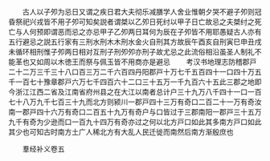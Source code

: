 <!-- { "loadSidebar": true } -->
　　古人以子夘为忌日又谓之疾日君大夫彻乐减膳学人舍业惟朝夕哭不避子夘则冠昏祭祀兴戎皆不用子夘可知矣説者谓桀以乙夘日死纣以甲子日亡故忌之夫桀纣之死亡与人何预即谓恶而忌之亦忌甲子乙夘两日耳何为辰在子夘皆不用耶愚疑古人亦有五行避忌之説五行家有三刑水刑木木刑水金火自刑其方故辰午酉亥自刑寅巳申丑戌未循环相刑惟子夘两日相对互刑子刑夘夘亦刑子故尤忌之此流俗相沿虽圣人制礼不能革也又如周以木徳王而祭与佩玉皆不用商亦是避忌
　　考汉书地理志防稽郡戸二十二万三千三十八口百三万二千六百四丹阳郡戸十万七千五百四十一口四十万五千一百七十豫章郡戸六万七千四百六十二口三十五万一千九百六十五此三郡之地即今浙江江西二省及江南省府州县之在大江以南者总计户三十九万八千四十一口一百七十八万九千七百三十九而北方则颍川一郡戸四十三万有奇口二百二十一万有奇汝南一郡戸四十六万有奇口二百五十九万有奇户与口皆过于三郡南阳一郡戸三十五万九千有奇为少逊而口一百九十四万有奇亦过之何以北方戸口如此其多南方戸口如此其少也可知古时南方土广人稀北方有大乱人民迁徙而南然后南方渐殷庶也




　　羣经补义卷五
